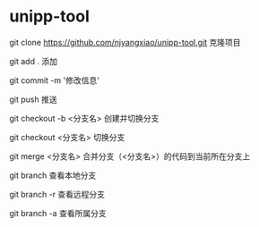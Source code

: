 # unipp-tool
git clone https://github.com/njyangxiao/unipp-tool.git 克隆项目

git add . 添加

git commit  -m '修改信息‘

git push 推送



git checkout -b <分支名>  创建并切换分支

git checkout <分支名> 切换分支

git merge <分支名> 合并分支（<分支名>）的代码到当前所在分支上



git branch  查看本地分支

git branch -r 查看远程分支

 git branch -a 查看所属分支